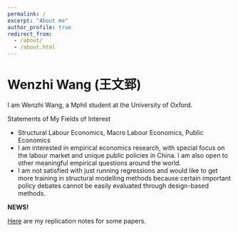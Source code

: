 ```yaml
---
permalink: /
excerpt: "About me"
author_profile: true
redirect_from: 
  - /about/
  - /about.html
---
```

# Wenzhi Wang (王文郅)

I am Wenzhi Wang, a Mphil student at the University of Oxford.

Statements of My Fields of Interest

- Structural Labour Economics, Macro Labour Economics, Public Economics
- I am interested in empirical economics research, with special focus on the labour market and unique public policies in China. I am also open to other meaningful empirical questions around the world.
- I am not satisfied with just running regressions and would like to get more training in structural modelling methods because certain important policy debates cannot be easily evaluated through design-based methods.

**NEWS!**

[Here](https://wangwz-econ.github.io/replicationexercises/) are my replication notes for some papers.



